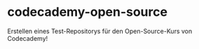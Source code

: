 # codecademy-open-source

Erstellen eines Test-Repositorys für den Open-Source-Kurs von Codecademy!
